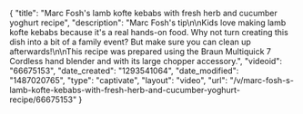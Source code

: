 {
    "title": "Marc Fosh's lamb kofte kebabs with fresh herb and cucumber yoghurt recipe",
    "description": "Marc Fosh's tip\n\nKids love making lamb kofte kebabs because it's a real hands-on food. Why not turn creating this dish into a bit of a family event? But make sure you can clean up afterwards!\n\nThis recipe was prepared using the Braun Multiquick 7 Cordless hand blender and with its large chopper accessory.",
    "videoid": "66675153",
    "date_created": "1293541064",
    "date_modified": "1487020765",
    "type": "captivate",
    "layout": "video",
    "url": "\/v\/marc-fosh-s-lamb-kofte-kebabs-with-fresh-herb-and-cucumber-yoghurt-recipe\/66675153"
}